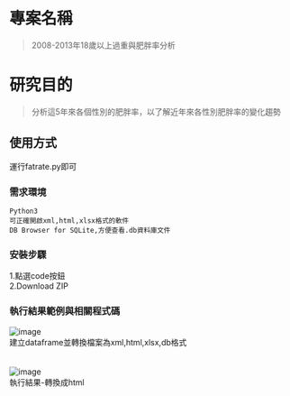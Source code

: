 # 專案名稱
> 2008-2013年18歲以上過重與肥胖率分析

# 研究目的
> 分析這5年來各個性別的肥胖率，以了解近年來各性別肥胖率的變化趨勢<br>

## 使用方式

運行fatrate.py即可

### 需求環境

```
Python3
可正確開啟xml,html,xlsx格式的軟件
DB Browser for SQLite,方便查看.db資料庫文件
```

### 安裝步驟

1.點選code按鈕<br>
2.Download ZIP

### 執行結果範例與相關程式碼
![image](https://user-images.githubusercontent.com/122202405/219379908-9fa8c079-b878-4b13-8d25-f4318b89fad4.png)<br>
建立dataframe並轉換檔案為xml,html,xlsx,db格式<br>
<br>
<br>
![image](https://user-images.githubusercontent.com/122202405/219381205-559665e5-14ad-46f9-9ab7-858ca8354733.png)<br>
執行結果-轉換成html
<br>
<br>
